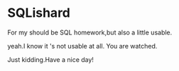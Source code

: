 # SQLishard
For my should be SQL homework,but also a little usable.

yeah.I know it 's not usable at all.
You are watched.


Just kidding.Have a nice day!
